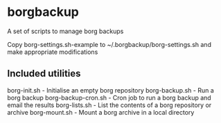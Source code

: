 # borgbackup

A set of scripts to manage borg backups

Copy borg-settings.sh-example to ~/.borgbackup/borg-settings.sh and make appropriate modifications

Included utilities
------------------

borg-init.sh - Initialise an empty borg repository
borg-backup.sh - Run a borg backup
borg-backup-cron.sh - Cron job to run a borg backup and email the results
borg-lists.sh - List the contents of a borg repository or archive
borg-mount.sh - Mount a borg archive in a local directory
